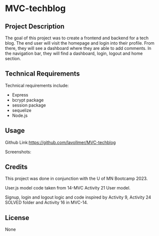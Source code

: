 # MVC-techblog

## Project Description
The goal of this project was to create a frontend and backend for a tech blog. The end user will visit the homepage and login into their profile. From there, they will see a dashboard where they are able to add comments. In the navigation bar, they will find a dashboard, login, logout and home section. 

## Technical Requirements

Technical requirements include:
* Express
* bcrypt package
* session package
* sequelize
* Node.js

## Usage

Github Link:https://github.com/lavollmer/MVC-techblog

Screenshots:

## Credits

This project was done in conjunction with the U of MN Bootcamp 2023.

User.js model code taken from 14-MVC Activity 21 User model.

Signup, login and logout logic and code inspired by Activity 9, Activity 24 SOLVED folder and Activity 16 in MVC-14.


## License
None